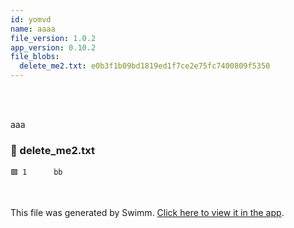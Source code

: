 ```yaml
---
id: yomvd
name: aaaa
file_version: 1.0.2
app_version: 0.10.2
file_blobs:
  delete_me2.txt: e0b3f1b09bd1819ed1f7ce2e75fc7400809f5350
---
```


<br/>

<br/>

aaa
<!-- NOTE-swimm-snippet: the lines below link your snippet to Swimm -->
### 📄 delete_me2.txt
```text
🟩 1      bb
```

<br/>

This file was generated by Swimm. [Click here to view it in the app](https://swimm-web-app.web.app/repos/Z2l0aHViJTNBJTNBdDElM0ElM0FlcmFuLXN3aW1t/docs/yomvd).